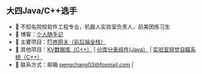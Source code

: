 ## 大四Java/C++选手

- 🐧 不知名院校软件工程专业，机器人实验室负责人，前美团练习生
- 🌱 博客：<a href="https://pcpengchang.github.io" target="_blank">个人随手记</a>
- 🏡 主要项目：<a href="http://120.25.220.64" target="_blank">叮咚网关（前后端全栈）</a>
- 💬 其他项目：<a href="https://github.com/pcpengchang/KV-DB" target="_blank">KV数据库（C++）</a> | <a href="https://github.com/pcpengchang/router-starter" target="_blank">分库分表组件(Java）</a> | <a href="https://github.com/pcpengchang/vision-code" target="_blank">实验室视觉自瞄系统（C++）</a> 
- 👭 联系方式：邮箱 pengchang03@foxmail.com | 
